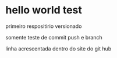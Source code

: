 # hello world test
 primeiro respositirio versionado

somente teste de commit push e branch

linha acrescentada dentro do site do git hub
